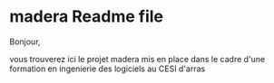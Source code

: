 # madera Readme file

Bonjour, 

vous trouverez ici le projet madera mis en place dans le cadre d'une formation en ingenierie des logiciels au CESI d'arras
